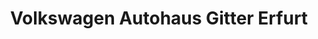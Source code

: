 ---
title: "Volkswagen Autohaus Gitter Erfurt"
url: /erfurt/volkswagen-autohaus-gitter-erfurt/
shop: Autohaus
---